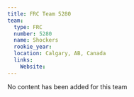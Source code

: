 ```yaml
---
title: FRC Team 5280
team:
  type: FRC
  number: 5280
  name: Shockers
  rookie_year: 
  location: Calgary, AB, Canada
  links:
    Website: 
---
```

No content has been added for this team